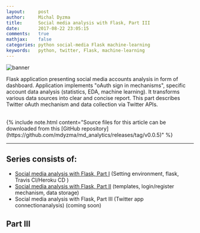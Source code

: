 ```yaml
---
layout:     post
author:     Michal Dyzma
title:      Social media analysis with Flask, Part III
date:       2017-08-22 23:05:15
comments:   true
mathjax:    false
categories: python social-media Flask machine-learning
keywords:   python, twitter, Flask, machine-learning
---
```



![banner][banner]

Flask application presenting social media accounts analysis in form of dashboard.  Application implements "oAuth sign in mechanisms", specific account data analysis (statistics, EDA, machine learning). It transforms various data sources into clear and concise report. This part describes Twitter oAuth mechanism and data collection via Twitter APIs.

<br>
{% include note.html content="Source files for this article can be downloaded from this [GitHub repository](https://github.com/mdyzma/md_analytics/releases/tag/v0.0.5)" %}

-----

## Series consists of:

* [Social media analysis with Flask, Part I]({{site.url}}/2017/06/07/social-media-analysis-part-I/) (Setting environment, flask, Travis CI/Heroku CD )
* [Social media analysis with Flask, Part II]({{site.url}}/2017/07/12/social-media-analysis-part-ii/) (templates, login/register mechanism, data storage)
* Social media analysis with Flask, Part III (Twitter app connectionanalysis) (coming soon)


## Part III



<!-- Images -->

[banner]:         /assets/10-09-2017/banner.png


